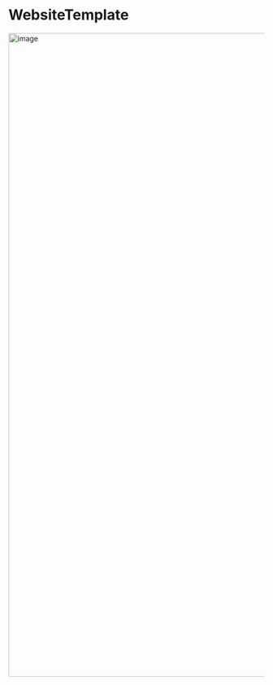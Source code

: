 # WebsiteTemplate
<img width="1267" alt="image" src="https://user-images.githubusercontent.com/58492143/157600138-1f4b8eac-2b1d-40e6-a7c1-e22e46d7fe6c.png">
